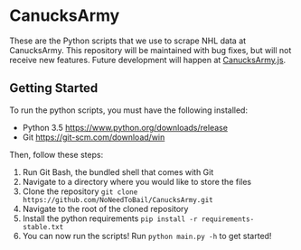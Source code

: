 # CanucksArmy

These are the Python scripts that we use to scrape NHL data at CanucksArmy. This repository will be maintained with bug
fixes, but will not receive new features. Future development will happen at
[CanucksArmy.js](https://github.com/dsgkirkby/CanucksArmy.js).

## Getting Started

To run the python scripts, you must have the following installed:

- Python 3.5 https://www.python.org/downloads/release
- Git https://git-scm.com/download/win

Then, follow these steps:

1. Run Git Bash, the bundled shell that comes with Git
2. Navigate to a directory where you would like to store the files
3. Clone the repository `git clone https://github.com/NoNeedToBail/CanucksArmy.git`
4. Navigate to the root of the cloned repository
5. Install the python requirements `pip install -r requirements-stable.txt`
6. You can now run the scripts! Run `python main.py -h` to get started!
